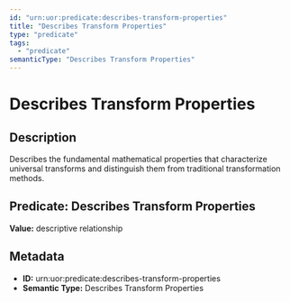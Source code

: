 ```yaml
---
id: "urn:uor:predicate:describes-transform-properties"
title: "Describes Transform Properties"
type: "predicate"
tags:
  - "predicate"
semanticType: "Describes Transform Properties"
---
```


# Describes Transform Properties

## Description

Describes the fundamental mathematical properties that characterize universal transforms and distinguish them from traditional transformation methods.

## Predicate: Describes Transform Properties

**Value:** descriptive relationship

## Metadata

- **ID:** urn:uor:predicate:describes-transform-properties
- **Semantic Type:** Describes Transform Properties

